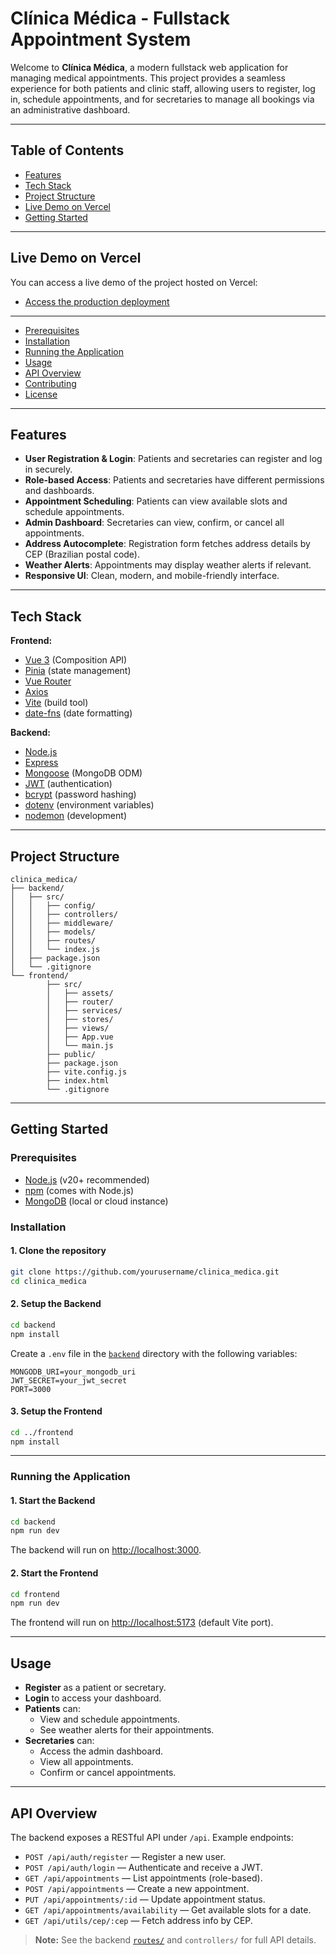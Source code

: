 # Clínica Médica - Fullstack Appointment System

Welcome to **Clínica Médica**, a modern fullstack web application for managing medical appointments. This project provides a seamless experience for both patients and clinic staff, allowing users to register, log in, schedule appointments, and for secretaries to manage all bookings via an administrative dashboard.

---

## Table of Contents

- [Features](#features)
- [Tech Stack](#tech-stack)
- [Project Structure](#project-structure)
- [Live Demo on Vercel](#live-demo-on-vercel)
- [Getting Started](#getting-started)

---

## Live Demo on Vercel

You can access a live demo of the project hosted on Vercel:

- [Access the production deployment](https://clinica-medica-ba.vercel.app/)

---

- [Prerequisites](#prerequisites)
- [Installation](#installation)
- [Running the Application](#running-the-application)
- [Usage](#usage)
- [API Overview](#api-overview)
- [Contributing](#contributing)
- [License](#license)

---

## Features

- **User Registration & Login**: Patients and secretaries can register and log in securely.
- **Role-based Access**: Patients and secretaries have different permissions and dashboards.
- **Appointment Scheduling**: Patients can view available slots and schedule appointments.
- **Admin Dashboard**: Secretaries can view, confirm, or cancel all appointments.
- **Address Autocomplete**: Registration form fetches address details by CEP (Brazilian postal code).
- **Weather Alerts**: Appointments may display weather alerts if relevant.
- **Responsive UI**: Clean, modern, and mobile-friendly interface.

---

## Tech Stack

**Frontend:**

- [Vue 3](https://vuejs.org/) (Composition API)
- [Pinia](https://pinia.vuejs.org/) (state management)
- [Vue Router](https://router.vuejs.org/)
- [Axios](https://axios-http.com/)
- [Vite](https://vitejs.dev/) (build tool)
- [date-fns](https://date-fns.org/) (date formatting)

**Backend:**

- [Node.js](https://nodejs.org/)
- [Express](https://expressjs.com/)
- [Mongoose](https://mongoosejs.com/) (MongoDB ODM)
- [JWT](https://jwt.io/) (authentication)
- [bcrypt](https://github.com/kelektiv/node.bcrypt.js) (password hashing)
- [dotenv](https://github.com/motdotla/dotenv) (environment variables)
- [nodemon](https://nodemon.io/) (development)

---

## Project Structure

```
clinica_medica/
├── backend/
│   ├── src/
│   │   ├── config/
│   │   ├── controllers/
│   │   ├── middleware/
│   │   ├── models/
│   │   ├── routes/
│   │   └── index.js
│   ├── package.json
│   └── .gitignore
└── frontend/
		├── src/
		│   ├── assets/
		│   ├── router/
		│   ├── services/
		│   ├── stores/
		│   ├── views/
		│   ├── App.vue
		│   └── main.js
		├── public/
		├── package.json
		├── vite.config.js
		├── index.html
		└── .gitignore
```

---

## Getting Started

### Prerequisites

- [Node.js](https://nodejs.org/) (v20+ recommended)
- [npm](https://www.npmjs.com/) (comes with Node.js)
- [MongoDB](https://www.mongodb.com/) (local or cloud instance)

### Installation

#### 1. Clone the repository

```sh
git clone https://github.com/yourusername/clinica_medica.git
cd clinica_medica
```

#### 2. Setup the Backend

```sh
cd backend
npm install
```

Create a `.env` file in the [`backend`](backend) directory with the following variables:

```
MONGODB_URI=your_mongodb_uri
JWT_SECRET=your_jwt_secret
PORT=3000
```

#### 3. Setup the Frontend

```sh
cd ../frontend
npm install
```

---

### Running the Application

#### 1. Start the Backend

```sh
cd backend
npm run dev
```

The backend will run on [http://localhost:3000](http://localhost:3000).

#### 2. Start the Frontend

```sh
cd frontend
npm run dev
```

The frontend will run on [http://localhost:5173](http://localhost:5173) (default Vite port).

---

## Usage

- **Register** as a patient or secretary.
- **Login** to access your dashboard.
- **Patients** can:
  - View and schedule appointments.
  - See weather alerts for their appointments.
- **Secretaries** can:
  - Access the admin dashboard.
  - View all appointments.
  - Confirm or cancel appointments.

---

## API Overview

The backend exposes a RESTful API under `/api`. Example endpoints:

- `POST /api/auth/register` — Register a new user.
- `POST /api/auth/login` — Authenticate and receive a JWT.
- `GET /api/appointments` — List appointments (role-based).
- `POST /api/appointments` — Create a new appointment.
- `PUT /api/appointments/:id` — Update appointment status.
- `GET /api/appointments/availability` — Get available slots for a date.
- `GET /api/utils/cep/:cep` — Fetch address info by CEP.

> **Note:** See the backend [`routes/`](frontend/node_modules/vue-router/dist/vue-router.d.ts) and `controllers/` for full API details.

